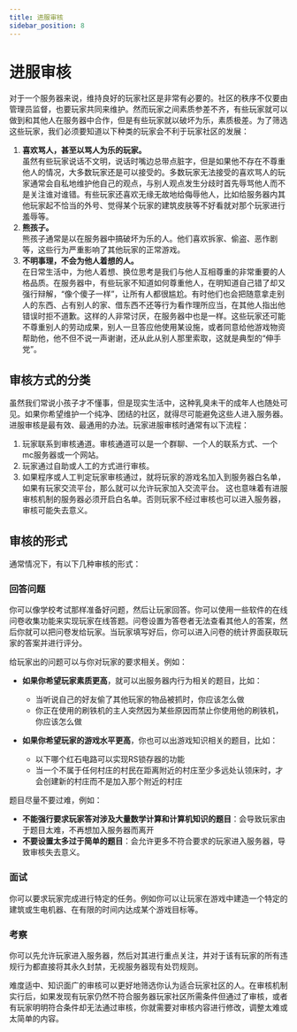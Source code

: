 ```yaml
---
title: 进服审核
sidebar_position: 8
---
```


# 进服审核

对于一个服务器来说，维持良好的玩家社区是非常有必要的。社区的秩序不仅要由管理员监督，也要玩家共同来维护。然而玩家之间素质参差不齐，有些玩家就可以做到和其他人在服务器中合作，但是有些玩家就以破坏为乐，素质极差。为了筛选这些玩家，我们必须要知道以下种类的玩家会不利于玩家社区的发展：

1. **喜欢骂人，甚至以骂人为乐的玩家。**  
虽然有些玩家说话不文明，说话时嘴边总带点脏字，但是如果他不存在不尊重他人的情况，大多数玩家还是可以接受的。多数玩家无法接受的喜欢骂人的玩家通常会自私地维护他自己的观点，与别人观点发生分歧时首先辱骂他人而不是关注谁对谁错。有些玩家还喜欢无缘无故地给侮辱他人，比如给服务器内其他玩家起不恰当的外号、觉得某个玩家的建筑皮肤等不好看就对那个玩家进行羞辱等。
2. **熊孩子。**  
熊孩子通常是以在服务器中搞破坏为乐的人。他们喜欢拆家、偷盗、恶作剧等，这些行为严重影响了其他玩家的正常游戏。
3. **不明事理，不会为他人着想的人。**  
在日常生活中，为他人着想、换位思考是我们与他人互相尊重的非常重要的人格品质。在服务器中，有些玩家不知道如何尊重他人，在明知道自己错了却又强行辩解，“像个傻子一样”，让所有人都很尴尬。有时他们也会把随意拿走别人的东西、占有别人的家、借东西不还等行为看作理所应当，在其他人指出他错误时拒不道歉。这样的人非常讨厌，在服务器中也是一样。这些玩家还可能不尊重别人的劳动成果，别人一旦答应他使用某设施，或者同意给他游戏物资帮助他，他不但不说一声谢谢，还从此从别人那里索取，这就是典型的“伸手党”。

## 审核方式的分类

虽然我们常说小孩子才不懂事，但是现实生活中，这种乳臭未干的成年人也随处可见。如果你希望维护一个纯净、团结的社区，就得尽可能避免这些人进入服务器。进服审核是最有效、最通用的办法。玩家进服审核时通常有以下流程：

1. 玩家联系到审核通道。审核通道可以是一个群聊、一个人的联系方式、一个mc服务器或一个网站。
2. 玩家通过自助或人工的方式进行审核。
3. 如果程序或人工判定玩家审核通过，就将玩家的游戏名加入到服务器白名单，如果有玩家交流平台，那么就可以允许玩家加入交流平台。
这也意味着有进服审核机制的服务器必须开启白名单。否则玩家不经过审核也可以进入服务器，审核可能失去意义。

## 审核的形式

通常情况下，有以下几种审核的形式：

### 回答问题

你可以像学校考试那样准备好问题，然后让玩家回答。你可以使用一些软件的在线问卷收集功能来实现玩家在线答题。问卷设置为答卷者无法查看其他人的答案，然后你就可以把问卷发给玩家。当玩家填写好后，你可以进入问卷的统计界面获取玩家的答案并进行评分。

给玩家出的问题可以与你对玩家的要求相关。例如：

- **如果你希望玩家素质更高**，就可以出服务器内行为相关的题目，比如：
  - 当听说自己的好友偷了其他玩家的物品被抓时，你应该怎么做
  - 你正在使用的刷铁机的主人突然因为某些原因而禁止你使用他的刷铁机，你应该怎么做

- **如果你希望玩家的游戏水平更高**，你也可以出游戏知识相关的题目，比如：
  - 以下哪个红石电路可以实现RS锁存器的功能
  - 当一个不属于任何村庄的村民在距离附近的村庄至少多远处认领床时，才会创建新的村庄而不是加入那个附近的村庄

题目尽量不要过难，例如：

- **不能强行要求玩家答对涉及大量数学计算和计算机知识的题目**：会导致玩家由于题目太难，不再想加入服务器而离开
- **不要设置太多过于简单的题目**：会允许更多不符合要求的玩家进入服务器，导致审核失去意义。

### 面试

你可以要求玩家完成进行特定的任务。例如你可以让玩家在游戏中建造一个特定的建筑或生电机器、在有限的时间内达成某个游戏目标等。

### 考察

你可以先允许玩家进入服务器，然后对其进行重点关注，并对于该有玩家的所有违规行为都直接将其永久封禁，无视服务器现有处罚规则。

难度适中、知识面广的审核可以更好地筛选你认为适合玩家社区的人。在审核机制实行后，如果发现有玩家仍然不符合服务器玩家社区所需条件但通过了审核，或者有玩家明明符合条件却无法通过审核，你就需要对审核内容进行修改，调整太难或太简单的内容。
